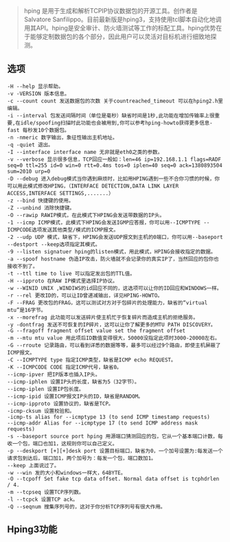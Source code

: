 > hping 是用于生成和解析TCPIP协议数据包的开源工具。创作者是Salvatore Sanfilippo。目前最新版是hping3，支持使用tcl脚本自动化地调用其API。hping是安全审计、防火墙测试等工作的标配工具。hping优势在于能够定制数据包的各个部分，因此用户可以灵活对目标机进行细致地探测。
  

选项
---
    -H --help 显示帮助。
    -v -VERSION 版本信息。
    -c --count count 发送数据包的次数 关于countreached_timeout 可以在hping2.h里编辑。
    -i --interval 包发送间隔时间（单位是毫秒）缺省时间是1秒,此功能在增加传输率上很重要,在idle/spoofing扫描时此功能也会被用到,你可以参考hping-howto获得更多信息-fast 每秒发10个数据包。
    -n -nmeric 数字输出，象征性输出主机地址。
    -q -quiet 退出。
    -I --interface interface name 无非就是eth0之类的参数。
    -v --verbose 显示很多信息，TCP回应一般如：len=46 ip=192.168.1.1 flags=RADF seq=0 ttl=255 id=0 win=0 rtt=0.4ms tos=0 iplen=40 seq=0 ack=1380893504 sum=2010 urp=0
    -D --debug 进入debug模式当你遇到麻烦时，比如用HPING遇到一些不合你习惯的时候，你可以用此模式修改HPING，（INTERFACE DETECTION,DATA LINK LAYER ACCESS,INTERFACE SETTINGS,.......）
    -z --bind 快捷键的使用。
    -Z --unbind 消除快捷键。
    -O --rawip RAWIP模式，在此模式下HPING会发送带数据的IP头。
    -1 --icmp ICMP模式，此模式下HPING会发送IGMP应答报，你可以用--ICMPTYPE --ICMPCODE选项发送其他类型/模式的ICMP报文。
    -2 --udp UDP 模式，缺省下，HPING会发送UDP报文到主机的0端口，你可以用--baseport --destport --keep选项指定其模式。
    -9 --listen signatuer hping的listen模式，用此模式，HPING会接收指定的数据。
    -a --spoof hostname 伪造IP攻击，防火墙就不会记录你的真实IP了，当然回应的包你也接收不到了。
    -t --ttl time to live 可以指定发出包的TTL值。
    -H --ipproto 在RAW IP模式里选择IP协议。
    -w --WINID UNIX ,WINDIWS的id回应不同的，这选项可以让你的ID回应和WINDOWS一样。
    -r --rel 更改ID的，可以让ID曾递减输出，详见HPING-HOWTO。
    -F --FRAG 更改包的FRAG，这可以测试对方对于包碎片的处理能力，缺省的“virtual mtu”是16字节。
    -x --morefrag 此功能可以发送碎片使主机忙于恢复碎片而造成主机的拒绝服务。
    -y -dontfrag 发送不可恢复的IP碎片，这可以让你了解更多的MTU PATH DISCOVERY。
    -G --fragoff fragment offset value set the fragment offset
    -m --mtu mtu value 用此项后ID数值变得很大，50000没指定此项时3000-20000左右。
    -G --rroute 记录路由，可以看到详悉的数据等等，最多可以经过9个路由，即使主机屏蔽了ICMP报文。
    -C --ICMPTYPE type 指定ICMP类型，缺省是ICMP echo REQUEST。
    -K --ICMPCODE CODE 指定ICMP代号，缺省0。
    --icmp-ipver 把IP版本也插入IP头。
    --icmp-iphlen 设置IP头的长度，缺省为5（32字节）。
    --icmp-iplen 设置IP包长度。
    --icmp-ipid 设置ICMP报文IP头的ID，缺省是RANDOM。
    --icmp-ipproto 设置协议的，缺省是TCP。
    -icmp-cksum 设置校验和。
    -icmp-ts alias for --icmptype 13 (to send ICMP timestamp requests)
    --icmp-addr Alias for --icmptype 17 (to send ICMP address mask requests)
    -s --baseport source port hping 用源端口猜测回应的包，它从一个基本端口计数，每收一个包，端口也加1，这规则你可以自己定义。
    -p --deskport [+][+]desk port 设置目标端口，缺省为0，一个加号设置为:每发送一个请求包到达后，端口加1，两个加号为：每发一个包，端口数加1。
    --keep 上面说过了。
    -w --win 发的大小和windows一样大，64BYTE。
    -O --tcpoff Set fake tcp data offset. Normal data offset is tcphdrlen / 4.
    -m --tcpseq 设置TCP序列数。
    -l --tcpck 设置TCP ack。
    -Q --seqnum 搜集序列号的，这对于你分析TCP序列号有很大作用。


Hping3功能
---





